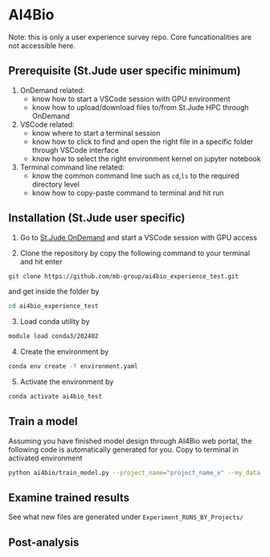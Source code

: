 # AI4Bio 
Note: this is only a user experience survey repo. Core funcationalities are not accessible here.

## Prerequisite (St.Jude user specific minimum)
1. OnDemand related:
    - know how to start a VSCode session with GPU environment 
    - know how to upload/download files to/from St.Jude HPC through OnDemand
2. VSCode related:
    - know where to start a terminal session
    - know how to click to find and open the right file in a specific folder through VSCode interface
    - know how to select the right environment kernel on jupyter notebook
3. Terminal command line related:
    - know the common command line such as ```cd```,```ls``` to the required directory level
    - know how to copy-paste command to terminal and hit run

## Installation (St.Jude user specific)
1. Go to [St.Jude OnDemand](https://svlpondemand02.stjude.org/pun/sys/dashboard) and start a VSCode session with GPU access

2. Clone the repository by copy the following command to your terminal and hit enter
```sh
git clone https://github.com/mb-group/ai4bio_experience_test.git
```
and get inside the folder by
```sh
cd ai4bio_experience_test
```

3. Load conda utility by 
```sh
module load conda3/202402
```

4. Create the environment by
```sh
conda env create -f environment.yaml
```

5. Activate the environment by
```sh
conda activate ai4bio_test
```

## Train a model
Assuming you have finished model design through AI4Bio web portal, the following code is automatically generated for you. Copy to terminal in activated environment
```sh
python ai4bio/train_model.py --project_name="project_name_x" --my_data_ready_dir="my_data_i" --seed=666 --training_inference_mode="training" --lr=99
```

## Examine trained results
See what new files are generated under ```Experiment_RUNS_BY_Projects/```

## Post-analysis
